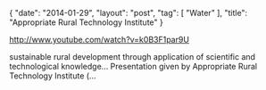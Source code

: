 {
   "date": "2014-01-29",
   "layout": "post",
   "tag": [
      "Water"
   ],
   "title": "Appropriate Rural Technology Institute"
}

http://www.youtube.com/watch?v=k0B3F1par9U  

sustainable rural development through application of scientific and technological knowledge... Presentation given by Appropriate Rural Technology Institute (...